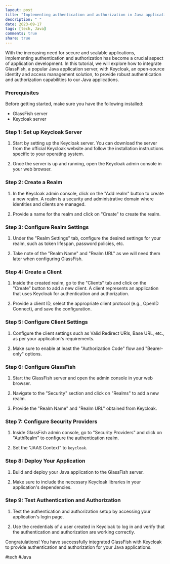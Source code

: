 ```yaml
---
layout: post
title: "Implementing authentication and authorization in Java applications with GlassFish and Keycloak"
description: " "
date: 2023-09-17
tags: [tech, Java]
comments: true
share: true
---
```


With the increasing need for secure and scalable applications, implementing authentication and authorization has become a crucial aspect of application development. In this tutorial, we will explore how to integrate GlassFish, a popular Java application server, with Keycloak, an open-source identity and access management solution, to provide robust authentication and authorization capabilities to our Java applications.

### Prerequisites
Before getting started, make sure you have the following installed:

- GlassFish server
- Keycloak server

### Step 1: Set up Keycloak Server
1. Start by setting up the Keycloak server. You can download the server from the official Keycloak website and follow the installation instructions specific to your operating system.

2. Once the server is up and running, open the Keycloak admin console in your web browser.

### Step 2: Create a Realm
1. In the Keycloak admin console, click on the "Add realm" button to create a new realm. A realm is a security and administrative domain where identities and clients are managed.

2. Provide a name for the realm and click on "Create" to create the realm.

### Step 3: Configure Realm Settings
1. Under the "Realm Settings" tab, configure the desired settings for your realm, such as token lifespan, password policies, etc.

2. Take note of the "Realm Name" and "Realm URL" as we will need them later when configuring GlassFish.

### Step 4: Create a Client
1. Inside the created realm, go to the "Clients" tab and click on the "Create" button to add a new client. A client represents an application that uses Keycloak for authentication and authorization.

2. Provide a client ID, select the appropriate client protocol (e.g., OpenID Connect), and save the configuration.

### Step 5: Configure Client Settings
1. Configure the client settings such as Valid Redirect URIs, Base URL, etc., as per your application's requirements.

2. Make sure to enable at least the "Authorization Code" flow and "Bearer-only" options.

### Step 6: Configure GlassFish
1. Start the GlassFish server and open the admin console in your web browser.

2. Navigate to the "Security" section and click on "Realms" to add a new realm.

3. Provide the "Realm Name" and "Realm URL" obtained from Keycloak.

### Step 7: Configure Security Providers
1. Inside GlassFish admin console, go to "Security Providers" and click on "AuthRealm" to configure the authentication realm.

2. Set the "JAAS Context" to `keycloak`.

### Step 8: Deploy Your Application
1. Build and deploy your Java application to the GlassFish server.

2. Make sure to include the necessary Keycloak libraries in your application's dependencies.

### Step 9: Test Authentication and Authorization
1. Test the authentication and authorization setup by accessing your application's login page.

2. Use the credentials of a user created in Keycloak to log in and verify that the authentication and authorization are working correctly.

Congratulations! You have successfully integrated GlassFish with Keycloak to provide authentication and authorization for your Java applications.

#tech #Java